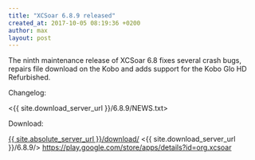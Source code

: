 ```yaml
---
title: "XCSoar 6.8.9 released"
created_at: 2017-10-05 08:19:36 +0200
author: max
layout: post
---
```


The ninth maintenance release of XCSoar 6.8 fixes several crash bugs,
repairs file download on the Kobo and adds support for the Kobo Glo HD
Refurbished.

Changelog:

  <{{ site.download_server_url }}/6.8.9/NEWS.txt>

Download:

 [{{ site.absolute_server_url }}/download/](/download/)
 <{{ site.download_server_url }}/6.8.9/>
 <https://play.google.com/store/apps/details?id=org.xcsoar>
